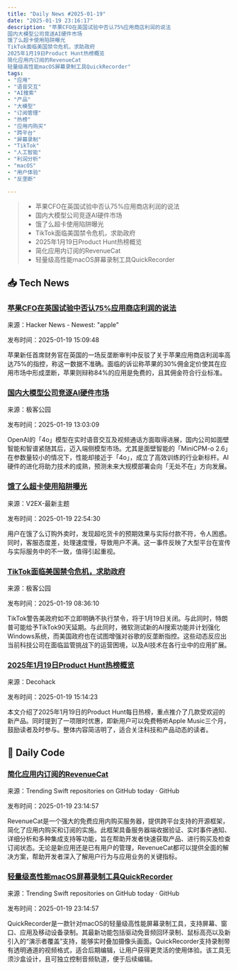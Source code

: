 ```yaml
---
title: "Daily News #2025-01-19"
date: "2025-01-19 23:16:17"
description: "苹果CFO在英国试验中否认75%应用商店利润的说法
国内大模型公司竞逐AI硬件市场
饿了么超卡使用陷阱曝光
TikTok面临美国禁令危机，求助政府
2025年1月19日Product Hunt热榜概览
简化应用内订阅的RevenueCat
轻量级高性能macOS屏幕录制工具QuickRecorder"
tags: 
- "应用"
- "语音交互"
- "AI搜索"
- "产品"
- "大模型"
- "订阅管理"
- "热榜"
- "应用内购买"
- "跨平台"
- "屏幕录制"
- "TikTok"
- "人工智能"
- "利润分析"
- "macOS"
- "用户体验"
- "反垄断"

---
```


> - 苹果CFO在英国试验中否认75%应用商店利润的说法
> - 国内大模型公司竞逐AI硬件市场
> - 饿了么超卡使用陷阱曝光
> - TikTok面临美国禁令危机，求助政府
> - 2025年1月19日Product Hunt热榜概览
> - 简化应用内订阅的RevenueCat
> - 轻量级高性能macOS屏幕录制工具QuickRecorder

## 📥 Tech News

### [苹果CFO在英国试验中否认75%应用商店利润的说法](https://appleinsider.com/articles/25/01/18/newly-appointed-apple-cfo-denies-75-app-store-profit-claim-in-uk-trial)

来源：Hacker News - Newest: "apple"

发布时间：2025-01-19 15:09:48

苹果新任首席财务官在英国的一场反垄断审判中反驳了关于苹果应用商店利润率高达75%的指控，称这一数据不准确。面临的诉讼称苹果的30%佣金定价使其在应用市场中形成垄断，苹果则辩称84%的应用是免费的，且其佣金符合行业标准。

### [国内大模型公司竞逐AI硬件市场](http://www.geekpark.net/news/345403)

来源：极客公园

发布时间：2025-01-19 13:03:09

OpenAI的「4o」模型在实时语音交互及视频通话方面取得进展，国内公司如面壁智能和智谱紧随其后，迈入端侧模型市场。尤其是面壁智能的「MiniCPM-o 2.6」在参数量较小的情况下，性能却接近于「4o」，成立了高效训练的行业新标杆。AI硬件的进化将助力技术的成熟，预测未来大规模部署会向「无处不在」方向发展。

### [饿了么超卡使用陷阱曝光](https://www.v2ex.com/t/1106292)

来源：V2EX-最新主题

发布时间：2025-01-19 22:54:30

用户在饿了么订购外卖时，发现超吃货卡的预期效果与实际付款不符，令人困惑。同时，客服态度差，处理速度慢，导致用户不满。这一事件反映了大型平台在宣传与实际服务中的不一致，值得引起重视。

### [TikTok面临美国禁令危机，求助政府](http://www.geekpark.net/news/345401)

来源：极客公园

发布时间：2025-01-19 08:36:10

TikTok警告美政府如不立即明确不执行禁令，将于1月19日关闭。与此同时，特朗普可能给予TikTok90天延期。与此同时，微软测试新的AI搜索功能并计划强化Windows系统，而美国政府也在试图增强对谷歌的反垄断指控。这些动态反应出当前科技公司在面临监管挑战下的运营困境，以及AI技术在各行业中的应用扩展。

### [2025年1月19日Product Hunt热榜概览](https://decohack.com/producthunt-daily-2025-01-19/)

来源：Decohack

发布时间：2025-01-19 15:14:23

本文介绍了2025年1月19日的Product Hunt每日热榜，重点推介了几款受欢迎的新产品。同时提到了一项限时优惠，即新用户可以免费畅听Apple Music三个月，鼓励读者及时参与。整体内容简洁明了，适合关注科技和产品动态的读者。

## 💾 Daily Code

### [简化应用内订阅的RevenueCat](https://github.com/RevenueCat/purchases-ios)

来源：Trending Swift repositories on GitHub today · GitHub

发布时间：2025-01-19 23:14:57

RevenueCat是一个强大的免费应用内购买服务器，提供跨平台支持的开源框架，简化了应用内购买和订阅的实施。此框架具备服务器端收据验证、实时事件通知、详细分析和多种集成支持等功能，旨在帮助开发者快速获取产品、进行购买及检查订阅状态。无论是新应用还是已有用户的管理，RevenueCat都可以提供全面的解决方案，帮助开发者深入了解用户行为与应用业务的关键指标。

### [轻量级高性能macOS屏幕录制工具QuickRecorder](https://github.com/lihaoyun6/QuickRecorder)

来源：Trending Swift repositories on GitHub today · GitHub

发布时间：2025-01-19 23:14:57

QuickRecorder是一款针对macOS的轻量级高性能屏幕录制工具，支持屏幕、窗口、应用及移动设备录制。其最新功能包括驱动免音频回环录制、鼠标高亮以及新引入的“演示者覆盖”支持，能够实时叠加摄像头画面。QuickRecorder支持录制带有透明通道的视频格式，适合后期编辑，让用户获得更灵活的使用体验。该工具无须沙盒设计，且可独立控制音频轨道，便于后续编辑。
